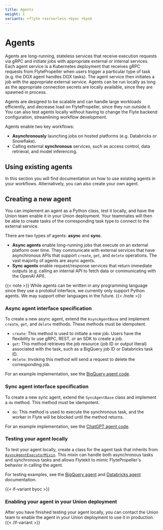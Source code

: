 ```yaml
---
title: Agents
weight: 1
variants: +flyte +serverless +byoc +byok
---
```


# Agents

Agents are long-running, stateless services that receive execution requests via gRPC and initiate jobs with appropriate external or internal services.
Each agent service is a Kubernetes deployment that receives gRPC requests from FlytePropeller when users trigger a particular type of task (e.g. the DGX agent handles DGX tasks).
The agent service then initiates a job with the appropriate external service. Agents can be run locally as long as the appropriate connection secrets are locally available, since they are spawned in process.

Agents are designed to be scalable and can handle large workloads efficiently, and decrease load on FlytePropeller, since they run outside it.
You can also test agents locally without having to change the Flyte backend configuration, streamlining workflow development.

Agents enable two key workflows:

* **Asynchronously** launching jobs on hosted platforms (e.g. Databricks or Snowflake).
* Calling external **synchronous** services, such as access control, data retrieval, and model inferencing.

## Using existing agents

In this section you will find documentation on how to use existing agents in your workflows.
Alternatively, you can also create your own agent.

## Creating a new agent

You can implement an agent as a Python class, test it locally, and have the Union team enable it in your Union deployment.
Your teammates will then be able to create tasks of the corresponding task type to connect to the external service.

There are two types of agents: **async** and **sync**.
* **Async agents** enable long-running jobs that execute on an external platform over time.
  They communicate with external services that have asynchronous APIs that support `create`, `get`, and `delete` operations.
  The vast majority of agents are async agents.
* **Sync agents** enable request/response services that return immediate outputs (e.g. calling an internal API to fetch data or communicating with the OpenAI API).

{{< note >}}
While agents can be written in any programming language since they use a protobuf interface, we currently only support Python agents. We may support other languages in the future.
{{< /note >}}

### Async agent interface specification

To create a new async agent, extend the `AsyncAgentBase` and implement `create`, `get`, and `delete` methods. These methods must be idempotent.

- `create`: This method is used to initiate a new job. Users have the flexibility to use gRPC, REST, or an SDK to create a job.
- `get`: This method retrieves the job resource (job ID or output literal) associated with the task, such as a BigQuery job ID or Databricks task ID.
- `delete`: Invoking this method will send a request to delete the corresponding job.

For an example implementation, see the [BigQuery agent code](https://github.com/flyteorg/flytekit/blob/master/plugins/flytekit-bigquery/flytekitplugins/bigquery/agent.py).

### Sync agent interface specification

To create a new sync agent, extend the `SyncAgentBase` class and implement a `do` method. This method must be idempotent.

- `do`: This method is used to execute the synchronous task, and the worker in Flyte will be blocked until the method returns.

For an example implementation, see the [ChatGPT agent code](https://github.com/flyteorg/flytekit/blob/master/plugins/flytekit-openai/flytekitplugins/openai/chatgpt/agent.py).

### Testing your agent locally

To test your agent locally, create a class for the agent task that inherits from [`AsyncAgentExecutorMixin`](https://github.com/flyteorg/flytekit/blob/f99d50e4c71a77b8f1c9f8e0fe7aa402e1d1b910/flytekit/extend/backend/base_agent.py#L316). This mixin can handle both asynchronous tasks and synchronous tasks and allows Flytekit to mimic FlytePropeller's behavior in calling the agent.

For testing examples, see the [BigQuery agent](./bigquery-agent/index.md#local-testing) and [Databricks agent](./databricks-agent/index.md#local-testing) documentation.

{{< if-variant byoc >}}
### Enabling your agent in your Union deployment

After you have finished testing your agent locally, you can contact the Union team to enable the agent in your Union deployment to use it in production.
{{< /if-variant >}}